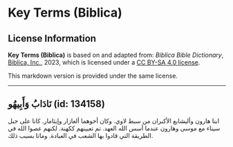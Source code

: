 # Key Terms (Biblica)

## License Information

**Key Terms (Biblica)** is based on and adapted from: _Biblica Bible Dictionary_, [Biblica, Inc.](https://www.biblica.com/), 2023, which is licensed under a [CC BY-SA 4.0 license](https://creativecommons.org/licenses/by-sa/4.0/legalcode.en).

This markdown version is provided under the same license.



--------------------------------

## نَادَابُ وَأَبِيهُو (id: 134158)

ابنا هارون وأليشابع الأكبران من سبط لاوي. وكان أخوهما ألعازار وإيثامار. كانا على جبل سيناء مع موسى وهارون عندما أسس الله العهد. تم تعيينهم ككهنة. لكنهم عصوا الله في الطريقة التي قادوا بها الشعب في العبادة. وماتا بسبب ذلك.


